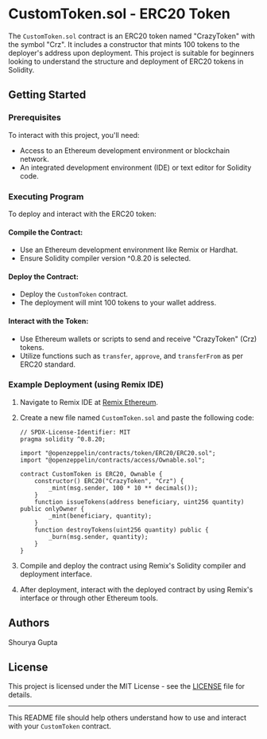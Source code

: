 # CustomToken.sol - ERC20 Token

The `CustomToken.sol` contract is an ERC20 token named "CrazyToken" with the symbol "Crz". It includes a constructor that mints 100 tokens to the deployer's address upon deployment. This project is suitable for beginners looking to understand the structure and deployment of ERC20 tokens in Solidity.

## Getting Started

### Prerequisites

To interact with this project, you'll need:

- Access to an Ethereum development environment or blockchain network.
- An integrated development environment (IDE) or text editor for Solidity code.

### Executing Program

To deploy and interact with the ERC20 token:

#### Compile the Contract:

- Use an Ethereum development environment like Remix or Hardhat.
- Ensure Solidity compiler version ^0.8.20 is selected.

#### Deploy the Contract:

- Deploy the `CustomToken` contract.
- The deployment will mint 100 tokens to your wallet address.

#### Interact with the Token:

- Use Ethereum wallets or scripts to send and receive "CrazyToken" (Crz) tokens.
- Utilize functions such as `transfer`, `approve`, and `transferFrom` as per ERC20 standard.

### Example Deployment (using Remix IDE)

1. Navigate to Remix IDE at [Remix Ethereum](https://remix.ethereum.org/).

2. Create a new file named `CustomToken.sol` and paste the following code:

   ```solidity
   // SPDX-License-Identifier: MIT
   pragma solidity ^0.8.20;

   import "@openzeppelin/contracts/token/ERC20/ERC20.sol";
   import "@openzeppelin/contracts/access/Ownable.sol";

   contract CustomToken is ERC20, Ownable {
       constructor() ERC20("CrazyToken", "Crz") {
           _mint(msg.sender, 100 * 10 ** decimals());
       }
       function issueTokens(address beneficiary, uint256 quantity) public onlyOwner {
           _mint(beneficiary, quantity);
       }
       function destroyTokens(uint256 quantity) public {
           _burn(msg.sender, quantity);
       }
   }
   ```

3. Compile and deploy the contract using Remix's Solidity compiler and deployment interface.

4. After deployment, interact with the deployed contract by using Remix's interface or through other Ethereum tools.

## Authors

Shourya Gupta

## License

This project is licensed under the MIT License - see the [LICENSE](LICENSE.md) file for details.

---

This README file should help others understand how to use and interact with your `CustomToken` contract.
